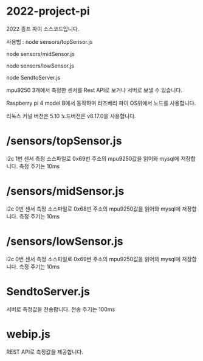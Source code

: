 # 2022-project-pi

2022 종프 파이 소스코드입니다.

사용법 : 
 node sensors/topSensor.js
 
 node sensors/midSensor.js
 
 node sensors/lowSensor.js
 
 node SendtoServer.js

mpu9250 3개에서 측정한 센서를 Rest API로 보거나 서버로 보낼 수 있습니다.

Raspberry pi 4 model B에서 동작하며 라즈베리 파이 OS위에서 노드를 사용합니다.

리눅스 커널 버전은 5.10 노드버전은 v8.17.0을 사용합니다.

# /sensors/topSensor.js
i2c 1번 센서 측정 소스파일로 0x69번 주소의 mpu9250값을 읽어와 mysql에 저장합니다.
측정 주기는 10ms
# /sensors/midSensor.js
i2c 0번 센서 측정 소스파일로 0x68번 주소의 mpu9250값을 읽어와 mysql에 저장합니다.
측정 주기는 10ms
# /sensors/lowSensor.js
i2c 0번 센서 측정 소스파일로 0x69번 주소의 mpu9250값을 읽어와 mysql에 저장합니다.
측정 주기는 10ms
# SendtoServer.js
서버로 측정값을 전송합니다.
전송 주기는 100ms
# webip.js
REST API로 측정값을 제공합니다.

